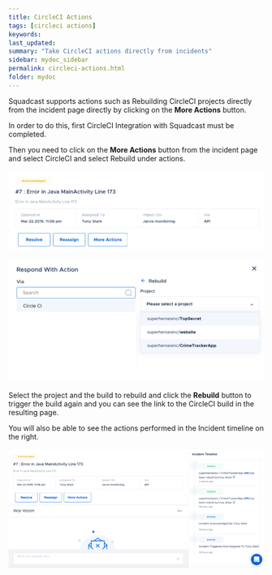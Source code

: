 ```yaml
---
title: CircleCI Actions
tags: [circleci actions]
keywords: 
last_updated: 
summary: "Take CircleCI actions directly from incidents"
sidebar: mydoc_sidebar
permalink: circleci-actions.html
folder: mydoc
---
```


Squadcast supports actions such as Rebuilding CircleCI projects directly from the incident page directly by clicking on the **More Actions** button.

In order to do this, first CircleCI Integration with Squadcast must be completed.

Then you need to click on the **More Actions** button from the incident page and select CircleCI and select Rebuild under actions.

![](images/circle_ci_actions_1.png)

![](images/circle_ci_actions_2.png)

Select the project and the build to rebuild and click the **Rebuild** button to trigger the build again and you can see the link to the CircleCI build in the resulting page.

You will also be able to see the actions performed in the Incident timeline on the right.

![](images/circle_ci_actions_3.png)
